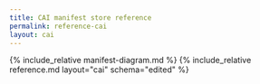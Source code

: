 ```yaml
---
title: CAI manifest store reference
permalink: reference-cai
layout: cai
---
```


{% include_relative manifest-diagram.md %}
{% include_relative reference.md layout="cai" schema="edited" %}

